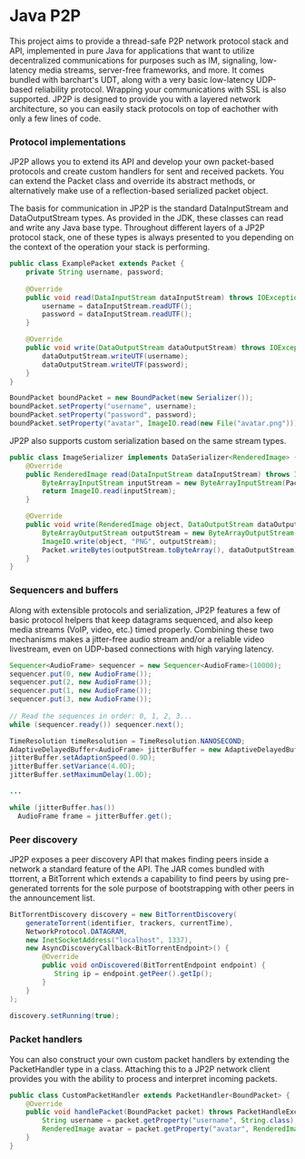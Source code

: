 # Java P2P
This project aims to provide a thread-safe P2P network protocol stack and API, implemented in pure Java for applications that want to utilize decentralized communications for purposes such as IM, signaling, low-latency media streams, server-free frameworks, and more. It comes bundled with barchart's UDT, along with a very basic low-latency UDP-based reliability protocol. Wrapping your communications with SSL is also supported. JP2P is designed to provide you with a layered network architecture, so you can easily stack protocols on top of eachother with only a few lines of code.


### Protocol implementations

JP2P allows you to extend its API and develop your own packet-based protocols and create custom handlers for sent and received packets. You can extend the Packet class and override its abstract methods, or alternatively make use of a reflection-based serialized packet object.

The basis for communication in JP2P is the standard DataInputStream and DataOutputStream types. As provided in the JDK, these classes can read and write any Java base type. Throughout different layers of a JP2P protocol stack, one of these types is always presented to you depending on the context of the operation your stack is performing.

```java
public class ExamplePacket extends Packet {
    private String username, password;
    
    @Override
    public void read(DataInputStream dataInputStream) throws IOException {
        username = dataInputStream.readUTF();
        password = dataInputStream.readUTF();
    }

    @Override
    public void write(DataOutputStream dataOutputStream) throws IOException {
        dataOutputStream.writeUTF(username);
        dataOutputStream.writeUTF(password);
    }
}
```

```java
BoundPacket boundPacket = new BoundPacket(new Serializer());
boundPacket.setProperty("username", username);
boundPacket.setProperty("password", password);
boundPacket.setProperty("avatar", ImageIO.read(new File("avatar.png")));
```

JP2P also supports custom serialization based on the same stream types.

```java
public class ImageSerializer implements DataSerializer<RenderedImage> {
    @Override
    public RenderedImage read(DataInputStream dataInputStream) throws IOException {
        ByteArrayInputStream inputStream = new ByteArrayInputStream(Packet.readBytes(dataInputStream));
        return ImageIO.read(inputStream);
    }

    @Override
    public void write(RenderedImage object, DataOutputStream dataOutputStream) throws IOException {
        ByteArrayOutputStream outputStream = new ByteArrayOutputStream();
        ImageIO.write(object, "PNG", outputStream);
        Packet.writeBytes(outputStream.toByteArray(), dataOutputStream);
    }
}
```

### Sequencers and buffers

Along with extensible protocols and serialization, JP2P features a few of basic protocol helpers that keep datagrams sequenced, and also keep media streams (VoIP, video, etc.) timed properly. Combining these two mechanisms makes a jitter-free audio stream and/or a reliable video livestream, even on UDP-based connections with high varying latency.

```java
Sequencer<AudioFrame> sequencer = new Sequencer<AudioFrame>(10000);
sequencer.put(0, new AudioFrame());
sequencer.put(2, new AudioFrame());
sequencer.put(1, new AudioFrame());
sequencer.put(3, new AudioFrame());
    
// Read the sequences in order: 0, 1, 2, 3...
while (sequencer.ready()) sequencer.next();
```

```java
TimeResolution timeResolution = TimeResolution.NANOSECOND;
AdaptiveDelayedBuffer<AudioFrame> jitterBuffer = new AdaptiveDelayedBuffer<>(10000, TimeResolution.NANOSECOND);
jitterBuffer.setAdaptionSpeed(0.9D);
jitterBuffer.setVariance(4.0D);
jitterBuffer.setMaximumDelay(1.0D);

...

while (jitterBuffer.has())
  AudioFrame frame = jitterBuffer.get();
```

### Peer discovery

JP2P exposes a peer discovery API that makes finding peers inside a network a standard feature of the API. The JAR comes bundled with ttorrent, a BitTorrent which extends a capability to find peers by using pre-generated torrents for the sole purpose of bootstrapping with other peers in the announcement list.

```java
BitTorrentDiscovery discovery = new BitTorrentDiscovery(
    generateTorrent(identifier, trackers, currentTime),
    NetworkProtocol.DATAGRAM,
    new InetSocketAddress("localhost", 1337),
    new AsyncDiscoveryCallback<BitTorrentEndpoint>() {
        @Override
        public void onDiscovered(BitTorrentEndpoint endpoint) {
           String ip = endpoint.getPeer().getIp();
        }
    }
);
        
discovery.setRunning(true);
```

### Packet handlers

You can also construct your own custom packet handlers by extending the PacketHandler type in a class. Attaching this to a JP2P network client provides you with the ability to process and interpret incoming packets.

```java
public class CustomPacketHandler extends PacketHandler<BoundPacket> {
    @Override
    public void handlePacket(BoundPacket packet) throws PacketHandleException {
        String username = packet.getProperty("username", String.class);
        RenderedImage avatar = packet.getProperty("avatar", RenderedImage.class);
    }
}
```
